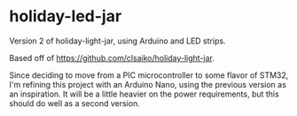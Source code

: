 # holiday-led-jar
Version 2 of holiday-light-jar, using Arduino and LED strips.

Based off of https://github.com/clsaiko/holiday-light-jar.

Since deciding to move from a PIC microcontroller to some flavor of STM32, I'm refining this project with an Arduino Nano, using the previous version as an inspiration. It will be a little heavier on the power requirements, but this should do well as a second version.